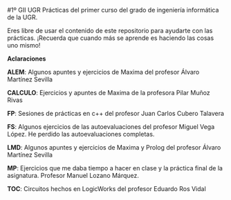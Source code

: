 #1º GII UGR
Prácticas del primer curso del grado de ingeniería informática de la UGR.

Eres libre de usar el contenido de este repositorio para ayudarte con las prácticas. 
¡Recuerda que cuando más se aprende es haciendo las cosas uno mismo!


**Aclaraciones**

**ALEM**: Algunos apuntes y ejercicios de Maxima del profesor Álvaro Martínez Sevilla

**CALCULO**: Ejercicios y apuntes de Maxima de la profesora Pilar Muñoz Rivas

**FP**: Sesiones de prácticas en c++ del profesor Juan Carlos Cubero Talavera

**FS**: Algunos ejercicios de las autoevaluaciones del profesor Miguel Vega López. He perdido las autoevaluaciones completas.

**LMD**: Algunos apuntes y ejercicios de Maxima y Prolog del profesor Álvaro Martínez Sevilla

**MP**: Ejercicios que me daba tiempo a hacer en clase y la práctica final de la asignatura. Profesor Manuel Lozano Márquez.

**TOC**: Circuitos hechos en LogicWorks del profesor Eduardo Ros Vidal
